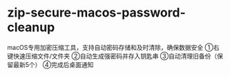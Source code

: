 # zip-secure-macos-password-cleanup
macOS专用加密压缩工具，支持自动密码存储和及时清除，确保数据安全
①右键快速压缩文件/文件夹
②自动生成强密码并存入钥匙串
③自动清理旧备份（保留最新5个）
④完成后桌面通知
